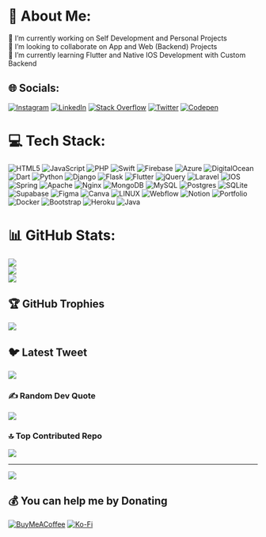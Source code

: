# 💫 About Me:
🔭 I’m currently working on Self Development and Personal Projects<br>👯 I’m looking to collaborate on App and Web (Backend) Projects<br>🌱 I’m currently learning Flutter and Native IOS Development with Custom Backend<br>


## 🌐 Socials:
[![Instagram](https://img.shields.io/badge/Instagram-%23E4405F.svg?logo=Instagram&logoColor=white)](https://instagram.com/parthhbanker) [![LinkedIn](https://img.shields.io/badge/LinkedIn-%230077B5.svg?logo=linkedin&logoColor=white)](https://linkedin.com/in/bankerparth) [![Stack Overflow](https://img.shields.io/badge/-Stackoverflow-FE7A16?logo=stack-overflow&logoColor=white)](https://stackoverflow.com/users/21138219) [![Twitter](https://img.shields.io/badge/Twitter-%231DA1F2.svg?logo=Twitter&logoColor=white)](https://twitter.com/parthhbanker) [![Codepen](https://img.shields.io/badge/Codepen-000000?style=for-the-badge&logo=codepen&logoColor=white)](https://codepen.io/parthhbanker) 

# 💻 Tech Stack:
![HTML5](https://img.shields.io/badge/html5-%23E34F26.svg?style=for-the-badge&logo=html5&logoColor=white) ![JavaScript](https://img.shields.io/badge/javascript-%23323330.svg?style=for-the-badge&logo=javascript&logoColor=%23F7DF1E) ![PHP](https://img.shields.io/badge/php-%23777BB4.svg?style=for-the-badge&logo=php&logoColor=white) ![Swift](https://img.shields.io/badge/swift-F54A2A?style=for-the-badge&logo=swift&logoColor=white) ![Firebase](https://img.shields.io/badge/firebase-%23039BE5.svg?style=for-the-badge&logo=firebase) ![Azure](https://img.shields.io/badge/azure-%230072C6.svg?style=for-the-badge&logo=azure-devops&logoColor=white) ![DigitalOcean](https://img.shields.io/badge/DigitalOcean-%230167ff.svg?style=for-the-badge&logo=digitalOcean&logoColor=white) ![Dart](https://img.shields.io/badge/dart-%230175C2.svg?style=for-the-badge&logo=dart&logoColor=white) ![Python](https://img.shields.io/badge/python-3670A0?style=for-the-badge&logo=python&logoColor=ffdd54) ![Django](https://img.shields.io/badge/django-%23092E20.svg?style=for-the-badge&logo=django&logoColor=white) ![Flask](https://img.shields.io/badge/flask-%23000.svg?style=for-the-badge&logo=flask&logoColor=white) ![Flutter](https://img.shields.io/badge/Flutter-%2302569B.svg?style=for-the-badge&logo=Flutter&logoColor=white) ![jQuery](https://img.shields.io/badge/jquery-%230769AD.svg?style=for-the-badge&logo=jquery&logoColor=white) ![Laravel](https://img.shields.io/badge/laravel-%23FF2D20.svg?style=for-the-badge&logo=laravel&logoColor=white) ![IOS](https://img.shields.io/badge/IOS-%2320232a.svg?style=for-the-badge&logo=apple&logoColor=white) ![Spring](https://img.shields.io/badge/spring-%236DB33F.svg?style=for-the-badge&logo=spring&logoColor=white) ![Apache](https://img.shields.io/badge/apache-%23D42029.svg?style=for-the-badge&logo=apache&logoColor=white) ![Nginx](https://img.shields.io/badge/nginx-%23009639.svg?style=for-the-badge&logo=nginx&logoColor=white) ![MongoDB](https://img.shields.io/badge/MongoDB-%234ea94b.svg?style=for-the-badge&logo=mongodb&logoColor=white) ![MySQL](https://img.shields.io/badge/mysql-%2300f.svg?style=for-the-badge&logo=mysql&logoColor=white) ![Postgres](https://img.shields.io/badge/postgres-%23316192.svg?style=for-the-badge&logo=postgresql&logoColor=white) ![SQLite](https://img.shields.io/badge/sqlite-%2307405e.svg?style=for-the-badge&logo=sqlite&logoColor=white) 	![Supabase](https://img.shields.io/badge/Supabase-3ECF8E?style=for-the-badge&logo=supabase&logoColor=white) 	![Figma](https://img.shields.io/badge/figma-%23F24E1E.svg?style=for-the-badge&logo=figma&logoColor=white) ![Canva](https://img.shields.io/badge/Canva-%2300C4CC.svg?style=for-the-badge&logo=Canva&logoColor=white) ![LINUX](https://img.shields.io/badge/Linux-FCC624?style=for-the-badge&logo=linux&logoColor=black) ![Webflow](https://img.shields.io/badge/Webflow-4353FF?style=for-the-badge&logo=webflow&logoColor=white) ![Notion](https://img.shields.io/badge/Notion-%23000000.svg?style=for-the-badge&logo=notion&logoColor=white) ![Portfolio](https://img.shields.io/badge/Portfolio-%23000000.svg?style=for-the-badge&logo=firefox&logoColor=#FF7139) ![Docker](https://img.shields.io/badge/docker-%230db7ed.svg?style=for-the-badge&logo=docker&logoColor=white) ![Bootstrap](https://img.shields.io/badge/bootstrap-%23563D7C.svg?style=for-the-badge&logo=bootstrap&logoColor=white) ![Heroku](https://img.shields.io/badge/heroku-%23430098.svg?style=for-the-badge&logo=heroku&logoColor=white) ![Java](https://img.shields.io/badge/java-%23ED8B00.svg?style=for-the-badge&logo=java&logoColor=white)
# 📊 GitHub Stats:
![](https://github-readme-stats.vercel.app/api?username=parthhbanker&theme=dark&hide_border=false&include_all_commits=false&count_private=false)<br/>
![](https://github-readme-streak-stats.herokuapp.com/?user=parthhbanker&theme=dark&hide_border=false)<br/>
![](https://github-readme-stats.vercel.app/api/top-langs/?username=parthhbanker&theme=dark&hide_border=false&include_all_commits=false&count_private=false&layout=compact)

## 🏆 GitHub Trophies
![](https://github-profile-trophy.vercel.app/?username=parthhbanker&theme=discord&no-frame=false&no-bg=true&margin-w=4)

## 🐦 Latest Tweet
[![](https://gtce.itsvg.in/api?username=parthhbanker)](https://github.com/VishwaGauravIn/github-twitter-card-embed)

### ✍️ Random Dev Quote
![](https://quotes-github-readme.vercel.app/api?type=horizontal&theme=radical)

### 🔝 Top Contributed Repo
![](https://github-contributor-stats.vercel.app/api?username=parthhbanker&limit=5&theme=dark&combine_all_yearly_contributions=true)

---
[![](https://visitcount.itsvg.in/api?id=parthhbanker&icon=0&color=0)](https://visitcount.itsvg.in)

  ## 💰 You can help me by Donating
  [![BuyMeACoffee](https://img.shields.io/badge/Buy%20Me%20a%20Coffee-ffdd00?style=for-the-badge&logo=buy-me-a-coffee&logoColor=black)](https://buymeacoffee.com/parthbanker) [![Ko-Fi](https://img.shields.io/badge/Ko--fi-F16061?style=for-the-badge&logo=ko-fi&logoColor=white)](https://ko-fi.com/parthbanker) 

  
<!-- Proudly created with GPRM ( https://gprm.itsvg.in ) -->
